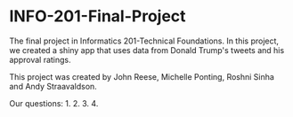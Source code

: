 # INFO-201-Final-Project
The final project in Informatics 201-Technical Foundations. In this project, we created a shiny app that uses data from Donald Trump's tweets and his approval ratings.

This project was created by John Reese, Michelle Ponting, Roshni Sinha and Andy Straavaldson.

Our questions:
1.
2.
3.
4.
